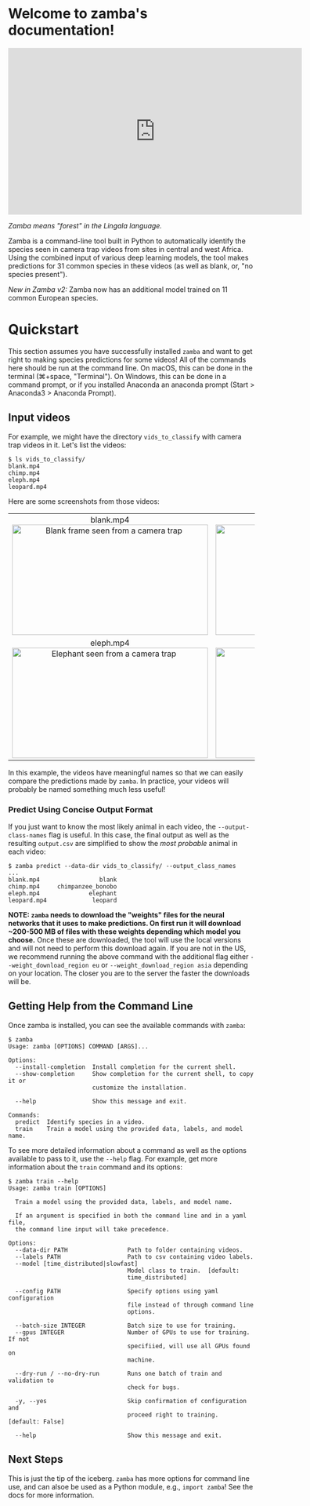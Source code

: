 Welcome to zamba's documentation!
=================================


<div class="embed-responsive embed-responsive-16by9" width=500>
    <iframe width=600 height=340 class="embed-responsive-item" src="https://s3.amazonaws.com/drivendata-public-assets/monkey-vid.mp4" frameborder="0" allowfullscreen=""></iframe>
</div>

*Zamba means "forest" in the Lingala language.*

Zamba is a command-line tool built in Python to automatically identify the
species seen in camera trap videos from sites in central and west Africa. Using the
combined input of various deep learning models, the tool makes predictions
for 31 common species in these videos (as well as blank, or, "no species
present").

*New in Zamba v2:* Zamba now has an additional model trained on 11 common European species.

# Quickstart

This section assumes you have successfully installed `zamba` and want to get
right to making species predictions for some videos! All of the commands here should be run at the command line. On
macOS, this can be done in the terminal (⌘+space, "Terminal"). On Windows, this can be done in a command prompt, or if you installed Anaconda an anaconda prompt (Start > Anaconda3 > Anaconda Prompt).

## Input videos

For example, we might have the directory `vids_to_classify` with camera trap videos in it. Let's list the videos:

```console
$ ls vids_to_classify/
blank.mp4
chimp.mp4
eleph.mp4
leopard.mp4
```

Here are some screenshots from those videos:
<table class="table">
  <tbody>
    <tr>
      <td style="text-align:center">blank.mp4<br/>
        <img src="https://s3.amazonaws.com/drivendata-public-assets/zamba-2-blank.png" alt="Blank frame seen from a camera trap" style="width:400px;height:225px;"/>
      </td>
      <td style="text-align:center">chimp.mp4<br/>
        <img src="https://s3.amazonaws.com/drivendata-public-assets/zamba-2-chimp.png" alt="Leopard seen from a camera trap" style="width:400px;height:225px;"/>
      </td>
    </tr>
    <tr>
      <td style="text-align:center">eleph.mp4<br/>
        <img src="https://s3.amazonaws.com/drivendata-public-assets/zamba-2-eleph.png" alt="Elephant seen from a camera trap" style="width:400px;height:225;">
      </td>
      <td style="text-align:center">leopard.mp4<br/>
        <img src="https://s3.amazonaws.com/drivendata-public-assets/zamba-2-leopard.png" alt="cat" style="width:400px;height:225px;"/>
      </td>
    </tr>
  </tbody>
</table>

In this example, the videos have meaningful names so that we can easily
compare the predictions made by `zamba`. In practice, your videos will
probably be named something much less useful!

### Predict Using Concise Output Format

If you just want to know the most likely animal in each video, the
`--output-class-names` flag is useful. In this case, the final output as well as the resulting `output.csv`
are simplified to show the _most probable_ animal in each video:

```console
$ zamba predict --data-dir vids_to_classify/ --output_class_names
...
blank.mp4                 blank
chimp.mp4     chimpanzee_bonobo
eleph.mp4              elephant
leopard.mp4             leopard
```

**NOTE: `zamba` needs to download the "weights" files for the neural networks
that it uses to make predictions. On first run it will download ~200-500 MB of files with these weights depending which model you choose.** Once these are downloaded, the tool will use the local
versions and will not need to perform this download again. If you are not in the US, we recommend
running the above command with the additional flag either `--weight_download_region eu` or
`--weight_download_region asia` depending on your location. The closer you are to the server
the faster the downloads will be.

## Getting Help from the Command Line

Once zamba is installed, you can see the available commands with `zamba`:

```console
$ zamba
Usage: zamba [OPTIONS] COMMAND [ARGS]...

Options:
  --install-completion  Install completion for the current shell.
  --show-completion     Show completion for the current shell, to copy it or
                        customize the installation.

  --help                Show this message and exit.

Commands:
  predict  Identify species in a video.
  train    Train a model using the provided data, labels, and model name.
```

To see more detailed information about a command as well as the
options available to pass to it, use the `--help` flag. For example, get more
information about the `train` command and its options:

```console
$ zamba train --help
Usage: zamba train [OPTIONS]

  Train a model using the provided data, labels, and model name.

  If an argument is specified in both the command line and in a yaml file,
  the command line input will take precedence.

Options:
  --data-dir PATH                 Path to folder containing videos.
  --labels PATH                   Path to csv containing video labels.
  --model [time_distributed|slowfast]
                                  Model class to train.  [default:
                                  time_distributed]

  --config PATH                   Specify options using yaml configuration
                                  file instead of through command line
                                  options.

  --batch-size INTEGER            Batch size to use for training.
  --gpus INTEGER                  Number of GPUs to use for training. If not
                                  specifiied, will use all GPUs found on
                                  machine.

  --dry-run / --no-dry-run        Runs one batch of train and validation to
                                  check for bugs.

  -y, --yes                       Skip confirmation of configuration and
                                  proceed right to training.  [default: False]

  --help                          Show this message and exit.
```

## Next Steps

This is just the tip of the iceberg. `zamba` has more options for command line
use, and can alsoe be used as a Python module, e.g., `import zamba`! See the
docs for more information.
